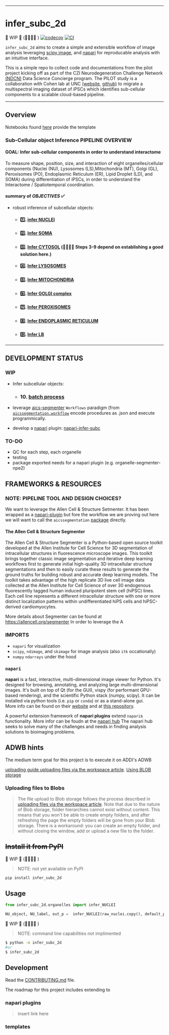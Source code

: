 
---
# infer_subc_2d
 🚧 WIP 🚧 (🚨🚨🚨🚨 )
[![codecov](https://codecov.io/gh/ergonyc/infer-subc/branch/main/graph/badge.svg?token=infer-subc_token_here)](https://codecov.io/gh/ergonyc/infer-subc)
[![CI](https://github.com/ergonyc/infer-subc/actions/workflows/main.yml/badge.svg)](https://github.com/ergonyc/infer-subc/actions/workflows/main.yml)

 `infer_subc_2d` aims to create a simple and extensible workflow of image analysis leveraging [scipy image](link), and [napari](link) for reproducable analysis with an intuitive interface. 

This is a simple repo to collect code and documentations from the pilot project kicking off as part of the CZI Neurodegeneration Challenge Network [(NDCN)](https://chanzuckerberg.com/science/programs-resources/neurodegeneration-challenge/) Data Science Concierge program.  The PILOT study is a collaboration with Cohen lab at UNC [(website,](https://cohenlaboratory.web.unc.edu/) [github)](https://github.com/SCohenLab) to migrate a multispectral imaging dataset of iPSCs which identifies sub-cellular components to a scalable cloud-based pipeline.   

--------------

## Overview

Notebooks  found [here]( link ) provide the template

### Sub-Cellular object Inference PIPELINE OVERVIEW

#### GOAL:  Infer sub-cellular components in order to understand interactome 

To measure shape, position, size, and interaction of eight organelles/cellular components (Nuclei (NU), Lysosomes (LS),Mitochondria (MT), Golgi (GL), Peroxisomes (PO), Endoplasmic Reticulum (ER), Lipid Droplet (LD), and SOMA) during differentiation of iPSCs, in order to understand the Interactome / Spatiotemporal coordination.

#### summary of _OBJECTIVES_ ✅
- robust inference of subcellular objects:
  -  #### 1️⃣. [infer NUCLEI ](./notebooks/01_infer_nuclei.ipynb)
  -  #### 2️⃣. [Infer SOMA](./notebooks/02_infer_soma.ipynb) 
  -  #### 3️⃣. [Infer CYTOSOL](./notebooks/03_infer_cytosol.ipynb) (🚨🚨🚨🚨 Steps 3-9 depend on establishing a good solution here.)
  -  #### 4️⃣. [Infer LYSOSOMES](./notebooks/04_infer_lysosome.ipynb) 
  -  #### 5️⃣. [Infer MITOCHONDRIA](./notebooks/02_infer_soma.ipynb)
  -  #### 6️⃣. [Infer GOLGI complex](./notebooks/02_infer_soma.ipynb)
  -  #### 7️⃣. [Infer PEROXISOMES](./notebooks/02_infer_soma.ipynb)
  -  #### 8️⃣. [Infer ENDOPLASMIC RETICULUM ](./notebooks/02_infer_soma.ipynb)
  -   #### 9️⃣. [Infer LB](./notebooks/02_infer_soma.ipynb) 



----------------------------
## DEVELOPMENT STATUS
### WIP
- Infer subcellular objects:
  -  ### 10. [batch process](./notebooks/10_batch_process.ipynb)

- leverage [aics-segmenter]( https://allencell.org/segmenter ) `Workflows` paradigm (from [`aicssegmentation.workflow`](https://github.com/AllenCell/aics-segmentation) encode procedures as .json and execute programmically.
- develop a [napari](https://napari.org/stable/) plugin: [napari-infer-subc](https://github.com/ergonyc/napari-infer-subc) 
### TO-DO
- QC for each step, each organelle
- testing
- package exported needs for a napari plugin (e.g.  organelle-segmenter-npe2)

## FRAMEWORKS & RESOURCES

### NOTE: PIPELINE TOOL AND DESIGN CHOICES?
We want to leverage the Allen Cell & Structure Setmenter.  It has been wrapped as a [napari-plugin](https://www.napari-hub.org/plugins/napari-allencell-segmenter) but fore the workflow we are proving out here we will want to call the `aicssegmentation` [package](https://github.com/AllenCell/aics-segmentation) directly.

#### ​The Allen Cell & Structure Segmenter 
​The Allen Cell & Structure Segmenter is a Python-based open source toolkit developed at the Allen Institute for Cell Science for 3D segmentation of intracellular structures in fluorescence microscope images. This toolkit brings together classic image segmentation and iterative deep learning workflows first to generate initial high-quality 3D intracellular structure segmentations and then to easily curate these results to generate the ground truths for building robust and accurate deep learning models. The toolkit takes advantage of the high replicate 3D live cell image data collected at the Allen Institute for Cell Science of over 30 endogenous fluorescently tagged human induced pluripotent stem cell (hiPSC) lines. Each cell line represents a different intracellular structure with one or more distinct localization patterns within undifferentiated hiPS cells and hiPSC-derived cardiomyocytes.

More details about Segmenter can be found at https://allencell.org/segmenter
In order to leverage the A
### IMPORTS
- `napari` for visualization
- `scipy`, `ndimage`, and `skimage` for image analysis (also `itk` occationally)
-  `numpy` `ndarrays` under the hood


### `napari` 
**napari** is a fast, interactive, multi-dimensional image viewer for Python. It's designed for browsing, annotating, and analyzing large multi-dimensional images. It's built on top of Qt (for the GUI), vispy (for performant GPU-based rendering), and the scientific Python stack (numpy, scipy). It can be installed via python tools (i.e. `pip` or `conda`) or as a stand-alone gui.  
More info can be found on their [website](https://napari.org/stable/) and at [this repository](https://github.com/napari/napari).

A powerful extension framework of **napari plugins**  extend `napari`s functionality.   More infor can be foudn at the [napari hub](https://www.napari-hub.org/about) The napari hub seeks to solve many of the challenges and needs in finding analysis solutions to bioimaging problems. 

## ADWB hints
The medium term goal for this project is to execute it on ADDI's ADWB

[uploading guide ](https://knowledgebase.aridhia.io/article/guidance-for-uploading-files/)
[uploading files via the workspace article](https://knowledgebase.aridhia.io/article/uploading-files-via-the-workspace/).
[Using BLOB storage](https://knowledgebase.aridhia.io/article/using-blob-storage/)

### Uploading files to Blobs
> The file upload to Blob storage follows the process described in [uploading files via the workspace article](https://knowledgebase.aridhia.io/article/uploading-files-via-the-workspace/). Note that due to the nature of Blob storage, folder hierarchies cannot exist without content. This means that you won't be able to create empty folders, and after refreshing the page the empty folders will be gone from your Blob storage. There is a workaround: you can create an empty folder, and without closing the window, add or upload a new file to the folder.


## ~~Install it from PyPI~~
 🚧 WIP 🚧 (🚨🚨🚨🚨 )
> NOTE: not yet available on PyPI
```bash
pip install infer_subc_2d
```

## Usage

```py
from infer_subc_2d.organelles import infer_NUCLEI

NU_object, NU_label, out_p =  infer_NUCLEI(raw_nuclei.copy(), default_params) 

```

 🚧 WIP 🚧 (🚨🚨🚨🚨 )
> NOTE: command line capabilities not implimented
```bash
$ python -m infer_subc_2d
#or
$ infer_subc_2d
```

## Development
Read the [CONTRIBUTING.md](CONTRIBUTING.md) file.

The roadmap for this project includes extending to 
### napari plugins 
> insert link here


### templates 